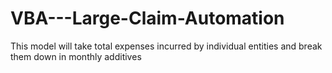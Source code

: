 # VBA---Large-Claim-Automation
This model will take total expenses incurred by individual entities and break them down in monthly additives

